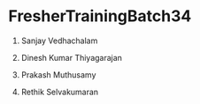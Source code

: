 # FresherTrainingBatch34
1. Sanjay Vedhachalam

3. Dinesh Kumar Thiyagarajan
4. Prakash Muthusamy
5. Rethik Selvakumaran